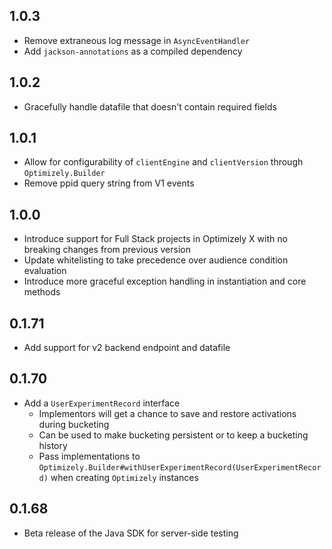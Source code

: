 ## 1.0.3

- Remove extraneous log message in `AsyncEventHandler`
- Add `jackson-annotations` as a compiled dependency

## 1.0.2

- Gracefully handle datafile that doesn't contain required fields

## 1.0.1

- Allow for configurability of `clientEngine` and `clientVersion` through `Optimizely.Builder`
- Remove ppid query string from V1 events

## 1.0.0

- Introduce support for Full Stack projects in Optimizely X with no breaking changes from previous version
- Update whitelisting to take precedence over audience condition evaluation
- Introduce more graceful exception handling in instantiation and core methods

## 0.1.71

- Add support for v2 backend endpoint and datafile

## 0.1.70

- Add a `UserExperimentRecord` interface
    - Implementors will get a chance to save and restore activations during bucketing
    - Can be used to make bucketing persistent or to keep a bucketing history
    - Pass implementations to `Optimizely.Builder#withUserExperimentRecord(UserExperimentRecord)` when creating `Optimizely` instances

## 0.1.68

- Beta release of the Java SDK for server-side testing